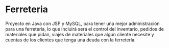 # Ferreteria
Proyecto en Java con JSP y MySQL, para tener una mejor administración para una ferretería, lo que incluirá será el control del inventario, pedidos de materiales que pidan, viajes de materiales que algún cliente necesite y cuentas de los clientes que tenga una deuda con la ferretería.
